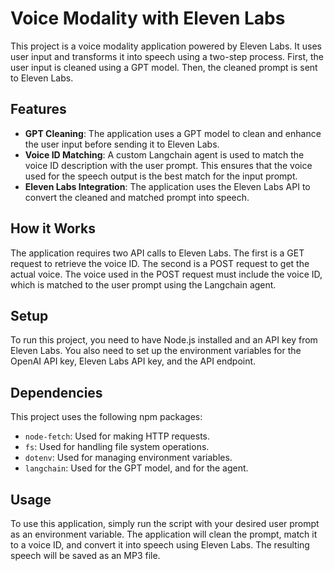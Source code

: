 # Voice Modality with Eleven Labs

This project is a voice modality application powered by Eleven Labs. It uses user input and transforms it into speech using a two-step process. First, the user input is cleaned using a GPT model. Then, the cleaned prompt is sent to Eleven Labs.

## Features

- **GPT Cleaning**: The application uses a GPT model to clean and enhance the user input before sending it to Eleven Labs.
- **Voice ID Matching**: A custom Langchain agent is used to match the voice ID description with the user prompt. This ensures that the voice used for the speech output is the best match for the input prompt.
- **Eleven Labs Integration**: The application uses the Eleven Labs API to convert the cleaned and matched prompt into speech.

## How it Works

The application requires two API calls to Eleven Labs. The first is a GET request to retrieve the voice ID. The second is a POST request to get the actual voice. The voice used in the POST request must include the voice ID, which is matched to the user prompt using the Langchain agent.

## Setup

To run this project, you need to have Node.js installed and an API key from Eleven Labs. You also need to set up the environment variables for the OpenAI API key, Eleven Labs API key, and the API endpoint.

## Dependencies

This project uses the following npm packages:

- `node-fetch`: Used for making HTTP requests.
- `fs`: Used for handling file system operations.
- `dotenv`: Used for managing environment variables.
- `langchain`: Used for the GPT model, and for the agent.

## Usage

To use this application, simply run the script with your desired user prompt as an environment variable. The application will clean the prompt, match it to a voice ID, and convert it into speech using Eleven Labs. The resulting speech will be saved as an MP3 file.
